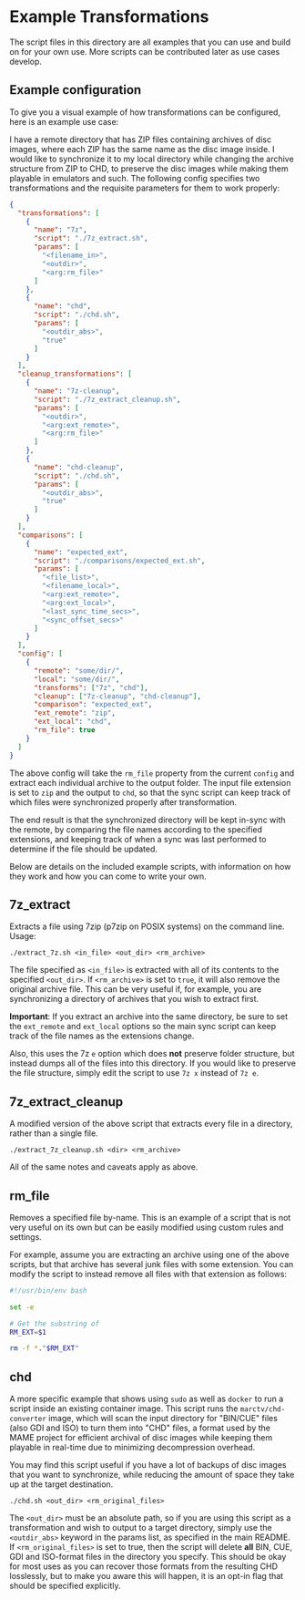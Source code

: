 # Example Transformations
The script files in this directory are all examples that you can use and build on for your own use.
More scripts can be contributed later as use cases develop.

## Example configuration
To give you a visual example of how transformations can be configured, here is an example use case:

I have a remote directory that has ZIP files containing archives of disc images, where each ZIP has the same name as the disc image inside.
I would like to synchronize it to my local directory while changing the archive structure from ZIP to CHD, to preserve the disc images while making them playable in emulators and such.
The following config specifies two transformations and the requisite parameters for them to work properly:

```json
{
  "transformations": [
    {
      "name": "7z",
      "script": "./7z_extract.sh",
      "params": [
        "<filename_in>",
        "<outdir>",
        "<arg:rm_file>"
      ]
    },
    {
      "name": "chd",
      "script": "./chd.sh",
      "params": [
        "<outdir_abs>",
        "true"
      ]
    }
  ],
  "cleanup_transformations": [
    {
      "name": "7z-cleanup",
      "script": "./7z_extract_cleanup.sh",
      "params": [
        "<outdir>",
        "<arg:ext_remote>",
        "<arg:rm_file>"
      ]
    },
    {
      "name": "chd-cleanup",
      "script": "./chd.sh",
      "params": [
        "<outdir_abs>",
        "true"
      ]
    }
  ],
  "comparisons": [
    {
      "name": "expected_ext",
      "script": "./comparisons/expected_ext.sh",
      "params": [
        "<file_list>",
        "<filename_local>",
        "<arg:ext_remote>",
        "<arg:ext_local>",
        "<last_sync_time_secs>",
        "<sync_offset_secs>"
      ]
    }
  ],
  "config": [
    {
      "remote": "some/dir/",
      "local": "some/dir/",
      "transforms": ["7z", "chd"],
      "cleanup": ["7z-cleanup", "chd-cleanup"],
      "comparison": "expected_ext",
      "ext_remote": "zip",
      "ext_local": "chd",
      "rm_file": true
    }
  ]
}
```

The above config will take the `rm_file` property from the current `config` and extract each individual archive to the output folder.
The input file extension is set to `zip` and the output to `chd`, so that the sync script can keep track of which files were synchronized properly after transformation.

The end result is that the synchronized directory will be kept in-sync with the remote, by comparing the file names according to the specified extensions, and keeping track of when a sync was last performed to determine if the file should be updated.

Below are details on the included example scripts, with information on how they work and how you can come to write your own.

## 7z_extract
Extracts a file using 7zip (p7zip on POSIX systems) on the command line.
Usage:
```
./extract_7z.sh <in_file> <out_dir> <rm_archive>
```
The file specified as `<in_file>` is extracted with all of its contents to the specified `<out_dir>`.
If `<rm_archive>` is set to `true`, it will also remove the original archive file.
This can be very useful if, for example, you are synchronizing a directory of archives that you wish to extract first.

**Important**: If you extract an archive into the same directory, be sure to set the `ext_remote` and `ext_local` options so the main 
sync script can keep track of the file names as the extensions change.

Also, this uses the 7z `e` option which does **not** preserve folder structure, but instead dumps all of the files into this directory.
If you would like to preserve the file structure, simply edit the script to use `7z x` instead of `7z e`.

## 7z_extract_cleanup
A modified version of the above script that extracts every file in a directory, rather than a single file.
```
./extract_7z_cleanup.sh <dir> <rm_archive>
```
All of the same notes and caveats apply as above.

## rm_file
Removes a specified file by-name.
This is an example of a script that is not very useful on its own but can be easily modified using custom rules and settings.

For example, assume you are extracting an archive using one of the above scripts, but that archive has several junk files with some extension. You can modify the script to instead remove all files with that extension as follows:
```bash
#!/usr/bin/env bash

set -e

# Get the substring of 
RM_EXT=$1

rm -f *."$RM_EXT"
```

## chd
A more specific example that shows using `sudo` as well as `docker` to run a script inside an existing container image.
This script runs the `marctv/chd-converter` image, which will scan the input directory for "BIN/CUE" files (also GDI and ISO) to turn them into "CHD" files, a format used by the MAME project for efficient archival of disc images while keeping them playable in real-time due to minimizing decompression overhead.

You may find this script useful if you have a lot of backups of disc images that you want to synchronize, while reducing the amount of space they take up at the target destination.

```
./chd.sh <out_dir> <rm_original_files>
```

The `<out_dir>` must be an absolute path, so if you are using this script as a transformation and wish to output to a target directory, simply use the `<outdir_abs>` keyword in the params list, as specified in the main README.
If `<rm_original_files>` is set to true, then the script will delete **all** BIN, CUE, GDI and ISO-format files in the directory you specify.
This should be okay for most uses as you can recover those formats from the resulting CHD losslessly, but to make you aware this will happen, it is an opt-in flag that should be specified explicitly.
